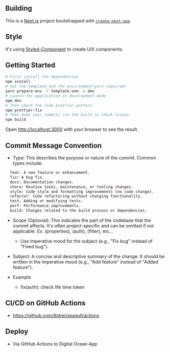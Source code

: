 ## Building

This is a [Next.js](https://nextjs.org/) project bootstrapped with [`create-next-app`](https://github.com/vercel/next.js/tree/canary/packages/create-next-app).

## Style

It's using [Styled-Component](https://styled-components.com/) to create UIX components.

## Getting Started

```bash
# First install the dependencies
npm install
# Set the template and the environment(yarn required)
yarn prepare:env -f template-one -e dev
# Launch the application in development mode
npm dev
# Then check the code prettier pattern
npm prettier:fix
# Then make your commits run the build to check issues
npm build
```

Open [http://localhost:3000](http://localhost:3000) with your browser to see the result.

## Commit Message Convention

- Type: This describes the purpose or nature of the commit. Common types include:

```bash
  feat: A new feature or enhancement.
  fix: A bug fix.
  docs: Documentation changes.
  chore: Routine tasks, maintenance, or tooling changes.
  style: Code style and formatting improvements (no code change).
  refactor: Code refactoring without changing functionality.
  test: Adding or modifying tests.
  perf: Performance improvements.
  build: Changes related to the build process or dependencies.
```

- Scope (Optional): This indicates the part of the codebase that the commit affects. It's often project-specific and can be omitted if not applicable. Ex. (properties), (auth), (filter), etc...

  - Use imperative mood for the subject (e.g., "Fix bug" instead of "Fixed bug").

- Subject: A concise and descriptive summary of the change. It should be written in the imperative mood (e.g., "Add feature" instead of "Added feature").

- Example

  - fix(auth): check life time token

## CI/CD on GitHub Actions

- https://github.com/Aldrei/seagull/actions

## Deploy

- Via GitHub Actions to Digital Ocean App
